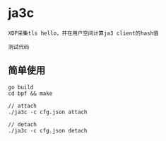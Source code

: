 # ja3c
```
XDP采集tls hello，并在用户空间计算ja3 client的hash值

测试代码
```

## 简单使用
```
go build
cd bpf && make

// attach
./ja3c -c cfg.json attach

// detach
./ja3c -c cfg.json detach
```
